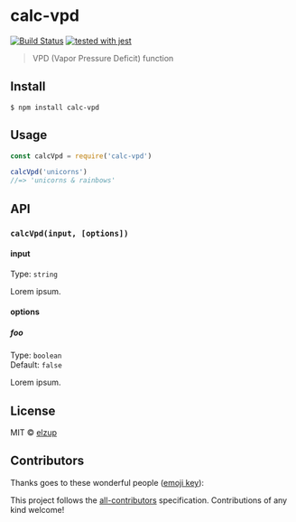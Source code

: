 # calc-vpd

[![Build Status](https://travis-ci.org/elzup/calc-vpd.svg?branch=master)](https://travis-ci.org/elzup/calc-vpd)
[![tested with jest](https://img.shields.io/badge/tested_with-jest-99424f.svg)](https://github.com/facebook/jest)

> VPD (Vapor Pressure Deficit) function

## Install

```
$ npm install calc-vpd
```

## Usage

```js
const calcVpd = require('calc-vpd')

calcVpd('unicorns')
//=> 'unicorns & rainbows'
```

## API

### `calcVpd(input, [options])`

#### input

Type: `string`

Lorem ipsum.

#### options

##### foo

Type: `boolean`<br>
Default: `false`

Lorem ipsum.

## License

MIT © [elzup](https://elzup.com)

## Contributors

Thanks goes to these wonderful people ([emoji key](https://github.com/kentcdodds/all-contributors#emoji-key)):

<!-- ALL-CONTRIBUTORS-LIST:START - Do not remove or modify this section -->
<!-- prettier-ignore -->
<!-- ALL-CONTRIBUTORS-LIST:END -->

This project follows the [all-contributors](https://github.com/kentcdodds/all-contributors) specification. Contributions of any kind welcome!
